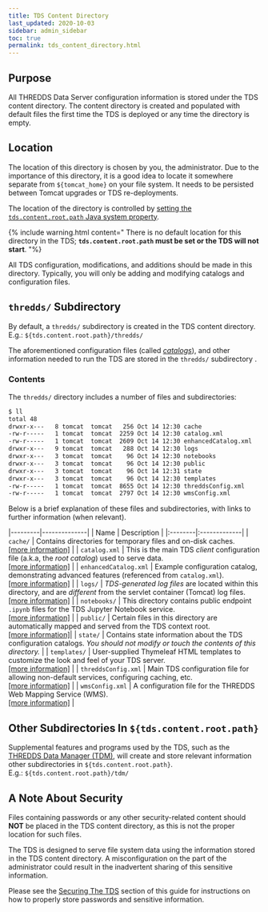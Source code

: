 ```yaml
---
title: TDS Content Directory
last_updated: 2020-10-03
sidebar: admin_sidebar
toc: true
permalink: tds_content_directory.html
---
```


## Purpose

All THREDDS Data Server configuration information is stored under the TDS content directory.
The content directory is created and populated with default files the first time the TDS is deployed or any time the directory is empty.

## Location

The location of this directory is chosen by you, the administrator. 
Due to the importance of this directory, it is a good idea to locate it somewhere separate from `${tomcat_home}` on your file system.
It needs to be persisted between Tomcat upgrades or TDS re-deployments.

The location of the directory is controlled by [setting the `tds.content.root.path` Java system property](jvm_settings.html#tds-content-directory).

{% include warning.html content="
There is no default location for this directory in the TDS; **`tds.content.root.path` must be set or the TDS will not start**. 
"%}

All TDS configuration, modifications, and additions should be made in this directory.
Typically, you will only be adding and modifying catalogs and configuration files.

## `thredds/` Subdirectory

By default, a `thredds/` subdirectory is created in the TDS content directory.
E.g.: `${tds.content.root.path}/thredds/`

The aforementioned configuration files (called [_catalogs_](config_catalog_intro.html)), and other information needed to run the TDS are stored in the `thredds/` subdirectory . 

### Contents

The `thredds/` directory includes a number of files and subdirectories:

~~~bash
$ ll
total 48
drwxr-x---   8 tomcat  tomcat   256 Oct 14 12:30 cache
-rw-r-----   1 tomcat  tomcat  2259 Oct 14 12:30 catalog.xml
-rw-r-----   1 tomcat  tomcat  2609 Oct 14 12:30 enhancedCatalog.xml
drwxr-x---   9 tomcat  tomcat   288 Oct 14 12:30 logs
drwxr-x---   3 tomcat  tomcat    96 Oct 14 12:30 notebooks
drwxr-x---   3 tomcat  tomcat    96 Oct 14 12:30 public
drwxr-x---   3 tomcat  tomcat    96 Oct 14 12:31 state
drwxr-x---   3 tomcat  tomcat    96 Oct 14 12:30 templates
-rw-r-----   1 tomcat  tomcat  8655 Oct 14 12:30 threddsConfig.xml
-rw-r-----   1 tomcat  tomcat  2797 Oct 14 12:30 wmsConfig.xml
~~~

Below is a brief explanation of these files and subdirectories, with links to further information (when relevant).

|---------|--------------|
| Name | Description |
|:--------|:-------------|
| `cache/` | Contains directories for temporary files and on-disk caches. <br/>[[more information]](caching.html)  |
| `catalog.xml` | This is the main TDS _client_ configuration file (a.k.a, the _root catalog_) used to serve data. <br/>[[more information]](server_side_catalog_specification.html) |
| `enhancedCatalog.xml` | Example configuration catalog, demonstrating advanced features (referenced from `catalog.xml`).<br/>[[more information]](server_side_catalog_specification.html)  |
| `logs/` | _TDS-generated log files_ are located within this directory, and are _different_ from the servlet container (Tomcat) log files.<br/>[[more information]](tds_logs.html) |
| `notebooks/` | This directory contains public endpoint `.ipynb` files for the TDS Jupyter Notebook service.<br/>[[more information]](jupyter_notebooks.html) | 
| `public/` | Certain files in this directory are automatically mapped and served from the TDS context root.<br/>[[more information]](where_to_store_your_data.html)| 
| `state/` | Contains state information about the TDS configuration catalogs. *You should not modify or touch the contents of this directory.* | 
| `templates/` | User-supplied Thymeleaf HTML templates to customize the look and feel of your TDS server.<br/>[[more information]](customize_tds_appearance.html#thymeleaf-templates) |
| `threddsConfig.xml` | Main TDS configuration file for allowing non-default services, configuring caching, etc.<br/>[[more information]](tds_config_ref.html) |
| `wmsConfig.xml` | A configuration file for the THREDDS Web Mapping Service (WMS).<br>[[more information]](wms_ref.html) |


## Other Subdirectories In `${tds.content.root.path}`

Supplemental features and programs used by the TDS, such as the [THREDDS Data Manager (TDM)](tdm_ref.html), will create and store relevant  information other subdirectories in `${tds.content.root.path}`.  
E.g.: `${tds.content.root.path}/tdm/`

     
## A Note About Security

Files containing passwords or any other security-related content should **NOT** be placed in the TDS content directory, as this is not the proper location for such files.  

The TDS is designed to serve file system data using the information stored in the TDS content directory.
A misconfiguration on the part of the administrator could result in the inadvertent sharing of this sensitive information.

Please see the [Securing The TDS](securing_tds_overview.html) section of this guide for instructions on how to properly store passwords and sensitive information.

